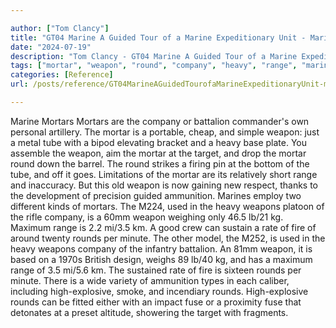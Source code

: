 ```yaml
---

author: ["Tom Clancy"]
title: "GT04 Marine A Guided Tour of a Marine Expeditionary Unit - Marine_split_060.html"
date: "2024-07-19"
description: "Tom Clancy - GT04 Marine A Guided Tour of a Marine Expeditionary Unit"
tags: ["mortar", "weapon", "round", "company", "heavy", "range", "marine", "battalion", "tube", "target", "ammunition", "used", "kg", "maximum", "km", "rate", "fire", "per", "minute", "fuse", "commander", "personal", "artillery", "portable", "cheap"]
categories: [Reference]
url: /posts/reference/GT04MarineAGuidedTourofaMarineExpeditionaryUnit-marinesplit060html

---
```



Marine
Mortars
Mortars are the company or battalion commander's own personal artillery. The mortar is a portable, cheap, and simple weapon: just a metal tube with a bipod elevating bracket and a heavy base plate. You assemble the weapon, aim the mortar at the target, and drop the mortar round down the barrel. The round strikes a firing pin at the bottom of the tube, and off it goes. Limitations of the mortar are its relatively short range and inaccuracy. But this old weapon is now gaining new respect, thanks to the development of precision guided ammunition.
Marines employ two different kinds of mortars. The M224, used in the heavy weapons platoon of the rifle company, is a 60mm weapon weighing only 46.5 lb/21 kg. Maximum range is 2.2 mi/3.5 km. A good crew can sustain a rate of fire of around twenty rounds per minute. The other model, the M252, is used in the heavy weapons company of the infantry battalion. An 81mm weapon, it is based on a 1970s British design, weighs 89 lb/40 kg, and has a maximum range of 3.5 mi/5.6 km. The sustained rate of fire is sixteen rounds per minute. There is a wide variety of ammunition types in each caliber, including high-explosive, smoke, and incendiary rounds. High-explosive rounds can be fitted either with an impact fuse or a proximity fuse that detonates at a preset altitude, showering the target with fragments.
